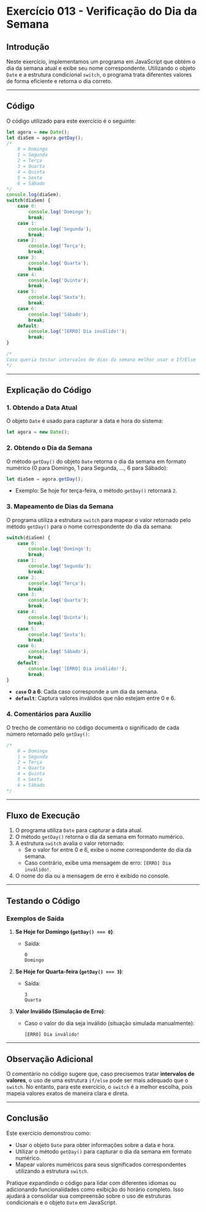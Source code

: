 # Exercício 013 - Verificação do Dia da Semana

## Introdução
Neste exercício, implementamos um programa em JavaScript que obtém o dia da semana atual e exibe seu nome correspondente. Utilizando o objeto `Date` e a estrutura condicional `switch`, o programa trata diferentes valores de forma eficiente e retorna o dia correto. 

---

## Código
O código utilizado para este exercício é o seguinte:
```javascript
let agora = new Date();
let diaSem = agora.getDay();
/*
    0 = Domingo
    1 = Segunda
    2 = Terça
    3 = Quarta
    4 = Quinta
    5 = Sexta
    6 = Sábado
*/
console.log(diaSem);
switch(diaSem) {
    case 0:
        console.log('Domingo');
        break;
    case 1:
        console.log('Segunda');
        break;
    case 2:
        console.log('Terça');
        break;
    case 3:
        console.log('Quarta');
        break;
    case 4:
        console.log('Quinta');
        break;
    case 5:
        console.log('Sexta');
        break;
    case 6:
        console.log('Sábado');
        break;
    default:
        console.log('[ERRO] Dia inválido!');
        break;
}

/*
Caso queria testar intervalos de dias da semana melhor usar o If/Else
*/
```

---

## Explicação do Código

### 1. Obtendo a Data Atual
O objeto `Date` é usado para capturar a data e hora do sistema:
```javascript
let agora = new Date();
```

### 2. Obtendo o Dia da Semana
O método `getDay()` do objeto `Date` retorna o dia da semana em formato numérico (0 para Domingo, 1 para Segunda, ..., 6 para Sábado):
```javascript
let diaSem = agora.getDay();
```

- Exemplo: Se hoje for terça-feira, o método `getDay()` retornará `2`.

### 3. Mapeamento de Dias da Semana
O programa utiliza a estrutura `switch` para mapear o valor retornado pelo método `getDay()` para o nome correspondente do dia da semana:
```javascript
switch(diaSem) {
    case 0:
        console.log('Domingo');
        break;
    case 1:
        console.log('Segunda');
        break;
    case 2:
        console.log('Terça');
        break;
    case 3:
        console.log('Quarta');
        break;
    case 4:
        console.log('Quinta');
        break;
    case 5:
        console.log('Sexta');
        break;
    case 6:
        console.log('Sábado');
        break;
    default:
        console.log('[ERRO] Dia inválido!');
        break;
}
```

- **`case` 0 a 6**: Cada caso corresponde a um dia da semana.
- **`default`**: Captura valores inválidos que não estejam entre 0 e 6.

### 4. Comentários para Auxílio
O trecho de comentário no código documenta o significado de cada número retornado pelo `getDay()`:
```javascript
/*
    0 = Domingo
    1 = Segunda
    2 = Terça
    3 = Quarta
    4 = Quinta
    5 = Sexta
    6 = Sábado
*/
```

---

## Fluxo de Execução

1. O programa utiliza `Date` para capturar a data atual.
2. O método `getDay()` retorna o dia da semana em formato numérico.
3. A estrutura `switch` avalia o valor retornado:
   - Se o valor for entre 0 e 6, exibe o nome correspondente do dia da semana.
   - Caso contrário, exibe uma mensagem de erro: `[ERRO] Dia inválido!`.
4. O nome do dia ou a mensagem de erro é exibido no console.

---

## Testando o Código

### Exemplos de Saída

1. **Se Hoje for Domingo (`getDay() === 0`)**:
   - Saída:
     ```
     0
     Domingo
     ```

2. **Se Hoje for Quarta-feira (`getDay() === 3`)**:
   - Saída:
     ```
     3
     Quarta
     ```

3. **Valor Inválido (Simulação de Erro)**:
   - Caso o valor do dia seja inválido (situação simulada manualmente):
     ```
     [ERRO] Dia inválido!
     ```

---

## Observação Adicional
O comentário no código sugere que, caso precisemos tratar **intervalos de valores**, o uso de uma estrutura `if/else` pode ser mais adequado que o `switch`. No entanto, para este exercício, o `switch` é a melhor escolha, pois mapeia valores exatos de maneira clara e direta.

---

## Conclusão
Este exercício demonstrou como:
- Usar o objeto `Date` para obter informações sobre a data e hora.
- Utilizar o método `getDay()` para capturar o dia da semana em formato numérico.
- Mapear valores numéricos para seus significados correspondentes utilizando a estrutura `switch`.

Pratique expandindo o código para lidar com diferentes idiomas ou adicionando funcionalidades como exibição do horário completo. Isso ajudará a consolidar sua compreensão sobre o uso de estruturas condicionais e o objeto `Date` em JavaScript.
